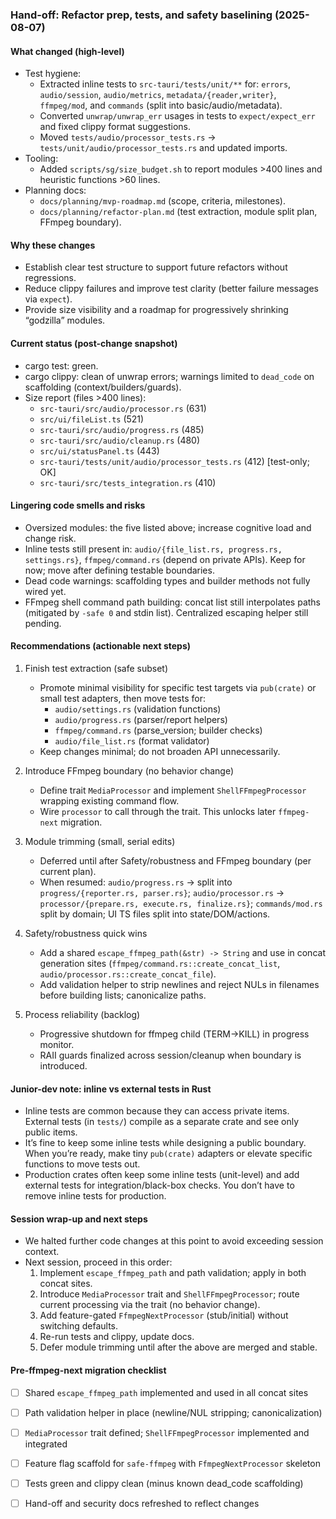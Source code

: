 ### Hand-off: Refactor prep, tests, and safety baselining (2025-08-07)

#### What changed (high-level)
- Test hygiene:
  - Extracted inline tests to `src-tauri/tests/unit/**` for: `errors`, `audio/session`, `audio/metrics`, `metadata/{reader,writer}`, `ffmpeg/mod`, and `commands` (split into basic/audio/metadata).
  - Converted `unwrap/unwrap_err` usages in tests to `expect/expect_err` and fixed clippy format suggestions.
  - Moved `tests/audio/processor_tests.rs` → `tests/unit/audio/processor_tests.rs` and updated imports.
- Tooling:
  - Added `scripts/sg/size_budget.sh` to report modules >400 lines and heuristic functions >60 lines.
- Planning docs:
  - `docs/planning/mvp-roadmap.md` (scope, criteria, milestones).
  - `docs/planning/refactor-plan.md` (test extraction, module split plan, FFmpeg boundary).

#### Why these changes
- Establish clear test structure to support future refactors without regressions.
- Reduce clippy failures and improve test clarity (better failure messages via `expect`).
- Provide size visibility and a roadmap for progressively shrinking “godzilla” modules.

#### Current status (post-change snapshot)
- cargo test: green.
- cargo clippy: clean of unwrap errors; warnings limited to `dead_code` on scaffolding (context/builders/guards).
- Size report (files >400 lines):
  - `src-tauri/src/audio/processor.rs` (631)
  - `src/ui/fileList.ts` (521)
  - `src-tauri/src/audio/progress.rs` (485)
  - `src-tauri/src/audio/cleanup.rs` (480)
  - `src/ui/statusPanel.ts` (443)
  - `src-tauri/tests/unit/audio/processor_tests.rs` (412) [test-only; OK]
  - `src-tauri/src/tests_integration.rs` (410)

#### Lingering code smells and risks
- Oversized modules: the five listed above; increase cognitive load and change risk.
- Inline tests still present in: `audio/{file_list.rs, progress.rs, settings.rs}`, `ffmpeg/command.rs` (depend on private APIs). Keep for now; move after defining testable boundaries.
- Dead code warnings: scaffolding types and builder methods not fully wired yet.
- FFmpeg shell command path building: concat list still interpolates paths (mitigated by `-safe 0` and stdin list). Centralized escaping helper still pending.

#### Recommendations (actionable next steps)
1) Finish test extraction (safe subset)
   - Promote minimal visibility for specific test targets via `pub(crate)` or small test adapters, then move tests for:
     - `audio/settings.rs` (validation functions)
     - `audio/progress.rs` (parser/report helpers)
     - `ffmpeg/command.rs` (parse_version; builder checks)
     - `audio/file_list.rs` (format validator)
   - Keep changes minimal; do not broaden API unnecessarily.

2) Introduce FFmpeg boundary (no behavior change)
   - Define trait `MediaProcessor` and implement `ShellFFmpegProcessor` wrapping existing command flow.
   - Wire `processor` to call through the trait. This unlocks later `ffmpeg-next` migration.

3) Module trimming (small, serial edits)
   - Deferred until after Safety/robustness and FFmpeg boundary (per current plan).
   - When resumed: `audio/progress.rs` → split into `progress/{reporter.rs, parser.rs}`; `audio/processor.rs` → `processor/{prepare.rs, execute.rs, finalize.rs}`; `commands/mod.rs` split by domain; UI TS files split into state/DOM/actions.

4) Safety/robustness quick wins
   - Add a shared `escape_ffmpeg_path(&str) -> String` and use in concat generation sites (`ffmpeg/command.rs::create_concat_list`, `audio/processor.rs::create_concat_file`).
   - Add validation helper to strip newlines and reject NULs in filenames before building lists; canonicalize paths.

5) Process reliability (backlog)
   - Progressive shutdown for ffmpeg child (TERM→KILL) in progress monitor.
   - RAII guards finalized across session/cleanup when boundary is introduced.

#### Junior-dev note: inline vs external tests in Rust
- Inline tests are common because they can access private items. External tests (in `tests/`) compile as a separate crate and see only public items.
- It’s fine to keep some inline tests while designing a public boundary. When you’re ready, make tiny `pub(crate)` adapters or elevate specific functions to move tests out.
- Production crates often keep some inline tests (unit-level) and add external tests for integration/black-box checks. You don’t have to remove inline tests for production.

#### Session wrap-up and next steps
- We halted further code changes at this point to avoid exceeding session context.
- Next session, proceed in this order:
  1. Implement `escape_ffmpeg_path` and path validation; apply in both concat sites.
  2. Introduce `MediaProcessor` trait and `ShellFFmpegProcessor`; route current processing via the trait (no behavior change).
  3. Add feature-gated `FfmpegNextProcessor` (stub/initial) without switching defaults.
  4. Re-run tests and clippy, update docs.
  5. Defer module trimming until after the above are merged and stable.

#### Pre-ffmpeg-next migration checklist
- [ ] Shared `escape_ffmpeg_path` implemented and used in all concat sites
- [ ] Path validation helper in place (newline/NUL stripping; canonicalization)
- [ ] `MediaProcessor` trait defined; `ShellFFmpegProcessor` implemented and integrated
- [ ] Feature flag scaffold for `safe-ffmpeg` with `FfmpegNextProcessor` skeleton
- [ ] Tests green and clippy clean (minus known dead_code scaffolding)
- [ ] Hand-off and security docs refreshed to reflect changes


